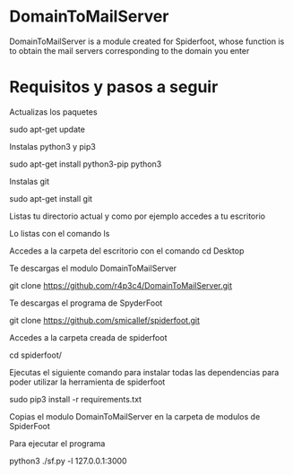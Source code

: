 # DomainToMailServer
DomainToMailServer is a module created for Spiderfoot, whose function is to obtain the mail servers corresponding to the domain you enter

# Requisitos y pasos a seguir

Actualizas los paquetes

sudo apt-get update


Instalas python3 y pip3


sudo apt-get install python3-pip python3



Instalas git 

sudo apt-get install git


Listas tu directorio actual y como por ejemplo accedes a tu escritorio

Lo listas con el comando ls

Accedes a la carpeta del escritorio con el comando cd Desktop


Te descargas el modulo DomainToMailServer

git clone https://github.com/r4p3c4/DomainToMailServer.git


Te descargas el programa de SpyderFoot

git clone https://github.com/smicallef/spiderfoot.git


Accedes a la carpeta creada de spiderfoot

cd spiderfoot/

Ejecutas el siguiente comando para instalar todas las dependencias para poder utilizar la herramienta de spiderfoot

sudo pip3 install -r requirements.txt


Copias el modulo DomainToMailServer en la carpeta de modulos de SpiderFoot







Para ejecutar el programa 

python3 ./sf.py -l 127.0.0.1:3000



